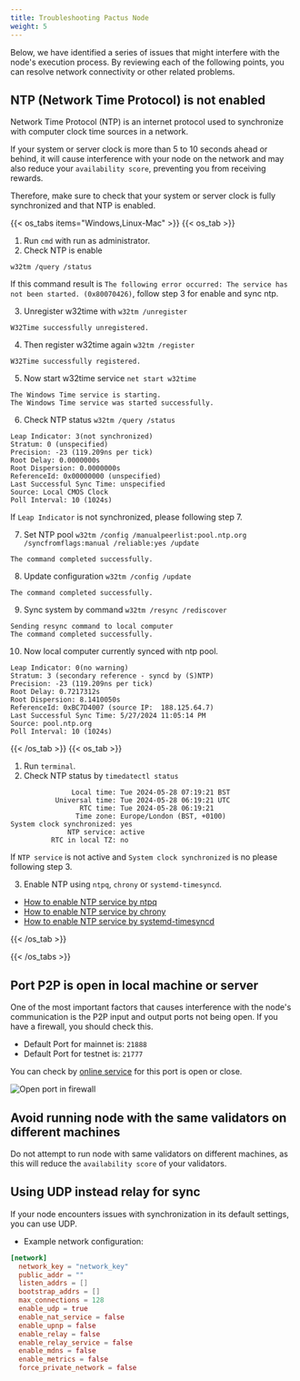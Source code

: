 ```yaml
---
title: Troubleshooting Pactus Node
weight: 5
---
```


Below, we have identified a series of issues that might interfere with the node's execution process.
By reviewing each of the following points, you can resolve network connectivity or other related problems.

## NTP (Network Time Protocol) is not enabled

Network Time Protocol (NTP) is an internet protocol used to synchronize with computer clock time sources in a network.

If your system or server clock is more than 5 to 10 seconds ahead or behind,
it will cause interference with your node on the network and may also
reduce your `availability score`, preventing you from receiving rewards.

Therefore, make sure to check that your system or server clock is fully synchronized and that NTP is enabled.

{{< os_tabs items="Windows,Linux-Mac" >}}
{{< os_tab >}}

1. Run `cmd` with run as administrator.
2. Check NTP is enable

```shell
w32tm /query /status
```

If this command result is `The following error occurred: The service has not been started. (0x80070426)`,
follow step 3 for enable and sync ntp.

3. Unregister w32time with `w32tm /unregister`

```shell
W32Time successfully unregistered.
```

4. Then register w32time again `w32tm /register`

```shell
W32Time successfully registered.
```

5. Now start w32time service `net start w32time`

```shell
The Windows Time service is starting.
The Windows Time service was started successfully.
```

6. Check NTP status `w32tm /query /status`

```shell
Leap Indicator: 3(not synchronized)
Stratum: 0 (unspecified)
Precision: -23 (119.209ns per tick)
Root Delay: 0.0000000s
Root Dispersion: 0.0000000s
ReferenceId: 0x00000000 (unspecified)
Last Successful Sync Time: unspecified
Source: Local CMOS Clock
Poll Interval: 10 (1024s)
```

If `Leap Indicator` is not synchronized, please following step 7.

7. Set NTP pool `w32tm /config /manualpeerlist:pool.ntp.org /syncfromflags:manual /reliable:yes /update`

```shell
The command completed successfully.
```

8. Update configuration `w32tm /config /update`

```shell
The command completed successfully.
```

9. Sync system by command `w32tm /resync /rediscover`

```shell
Sending resync command to local computer
The command completed successfully.
```

10. Now local computer currently synced with ntp pool.

```shell
Leap Indicator: 0(no warning)
Stratum: 3 (secondary reference - syncd by (S)NTP)
Precision: -23 (119.209ns per tick)
Root Delay: 0.7217312s
Root Dispersion: 8.1410050s
ReferenceId: 0xBC7D4007 (source IP:  188.125.64.7)
Last Successful Sync Time: 5/27/2024 11:05:14 PM
Source: pool.ntp.org
Poll Interval: 10 (1024s)
```

{{< /os_tab >}}
{{< os_tab >}}

1. Run `terminal`.
2. Check NTP status by `timedatectl status`

```shell
               Local time: Tue 2024-05-28 07:19:21 BST
           Universal time: Tue 2024-05-28 06:19:21 UTC
                 RTC time: Tue 2024-05-28 06:19:21
                Time zone: Europe/London (BST, +0100)
System clock synchronized: yes
              NTP service: active
          RTC in local TZ: no
```

If `NTP service` is not active and `System clock synchronized` is no please following step 3.

3. Enable NTP using `ntpq`, `chrony` or `systemd-timesyncd`.

- <a href="https://timetoolsltd.com/ntp/how-to-install-and-configure-ntp-on-linux/" rel="nofollow noindex noreferrer"
  target="_blank">How to enable NTP service by ntpq</a>
- <a href="https://ubuntu.com/server/docs/how-to-serve-the-network-time-protocol-with-chrony"
  rel="nofollow noindex noreferrer" target="_blank">How to enable NTP service by chrony</a>
- <a href="https://groups.google.com/g/public-ntp-discuss/c/VhXAirp-28c" rel="nofollow noindex noreferrer" target="_blank">
  How to enable NTP service by systemd-timesyncd</a>

{{< /os_tab >}}

{{< /os_tabs >}}

## Port P2P is open in local machine or server

One of the most important factors that causes interference with the node's communication is the P2P input and
output ports not being open.
If you have a firewall, you should check this.

- Default Port for mainnet is: `21888`
- Default Port for testnet is: `21777`

You can check by <a href="https://portchecker.co/" rel="nofollow noindex noreferrer" target="_blank">online service</a>
for this port is open or close.

![Open port in firewall](/images/open-port.jpg)

## Avoid running node with the same validators on different machines

Do not attempt to run node with same validators on different machines,
as this will reduce the `availability score` of your validators.

## Using UDP instead relay for sync

If your node encounters issues with synchronization in its default settings, you can use UDP.

- Example network configuration:

```toml
[network]
  network_key = "network_key"
  public_addr = ""
  listen_addrs = []
  bootstrap_addrs = []
  max_connections = 128
  enable_udp = true
  enable_nat_service = false
  enable_upnp = false
  enable_relay = false
  enable_relay_service = false
  enable_mdns = false
  enable_metrics = false
  force_private_network = false
```
